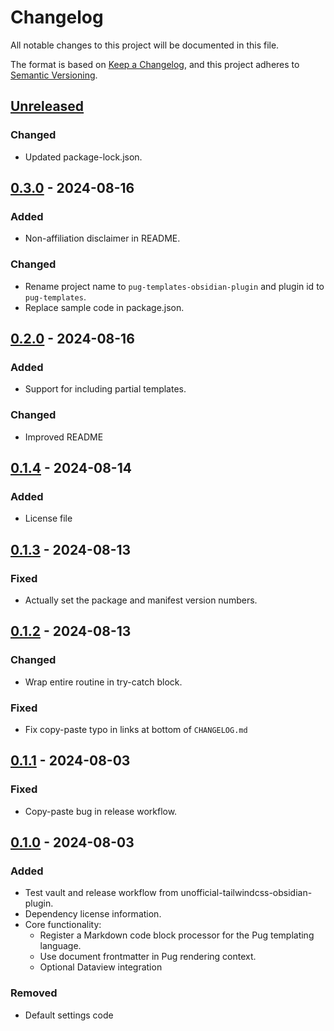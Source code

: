 # Changelog

All notable changes to this project will be documented in this file.

The format is based on [Keep a Changelog](https://keepachangelog.com/en/1.0.0/),
and this project adheres to
[Semantic Versioning](https://semver.org/spec/v2.0.0.html).

<!-- #### Subheading order reference -->
<!-- -   `Added` -->
<!-- -   `Changed` -->
<!-- -   `Deprecated` -->
<!-- -   `Removed` -->
<!-- -   `Fixed` -->
<!-- -   `Security` -->

## [Unreleased]

### Changed

- Updated package-lock.json.

## [0.3.0] - 2024-08-16

### Added

- Non-affiliation disclaimer in README.

### Changed

- Rename project name to `pug-templates-obsidian-plugin` and plugin id to
  `pug-templates`.
- Replace sample code in package.json.

## [0.2.0] - 2024-08-16

### Added

- Support for including partial templates.

### Changed

- Improved README

## [0.1.4] - 2024-08-14

### Added

- License file

## [0.1.3] - 2024-08-13

### Fixed

- Actually set the package and manifest version numbers.

## [0.1.2] - 2024-08-13

### Changed

- Wrap entire routine in try-catch block.

### Fixed

- Fix copy-paste typo in links at bottom of `CHANGELOG.md`

## [0.1.1] - 2024-08-03

### Fixed

- Copy-paste bug in release workflow.

## [0.1.0] - 2024-08-03

### Added

- Test vault and release workflow from unofficial-tailwindcss-obsidian-plugin.
- Dependency license information.
- Core functionality:
  - Register a Markdown code block processor for the Pug templating language.
  - Use document frontmatter in Pug rendering context.
  - Optional Dataview integration

### Removed

- Default settings code

[unreleased]:
  https://github.com/nicholas-wilcox/pug-templates-obsidian-plugin/compare/0.3.0...HEAD
[0.3.0]:
  https://github.com/nicholas-wilcox/pug-templates-obsidian-plugin/compare/0.2.0...0.3.0
[0.2.0]:
  https://github.com/nicholas-wilcox/pug-templates-obsidian-plugin/compare/0.1.4...0.2.0
[0.1.4]:
  https://github.com/nicholas-wilcox/pug-templates-obsidian-plugin/compare/0.1.3...0.1.4
[0.1.3]:
  https://github.com/nicholas-wilcox/pug-templates-obsidian-plugin/compare/0.1.2...0.1.3
[0.1.2]:
  https://github.com/nicholas-wilcox/pug-templates-obsidian-plugin/compare/0.1.1...0.1.2
[0.1.1]:
  https://github.com/nicholas-wilcox/pug-templates-obsidian-plugin/compare/0.1.0...0.1.1
[0.1.0]:
  https://github.com/nicholas-wilcox/pug-templates-obsidian-plugin/releases/tag/0.1.0
